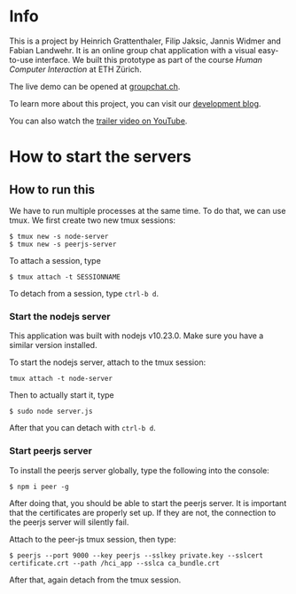 # Info

This is a project by Heinrich Grattenthaler, Filip Jaksic, Jannis Widmer and Fabian Landwehr. It is an online group chat application with a visual easy-to-use interface. We built this prototype as part of the course *Human Computer Interaction* at ETH Zürich.

The live demo can be opened at [groupchat.ch](groupchat.ch).

To learn more about this project, you can visit our [development blog](https://www.notion.so/fabianla/HCI-Project-Blog-Group-6-0ad4dbe1ea684b02a3ff3853f6a5699b).

You can also watch the [trailer video on YouTube](https://www.youtube.com/watch?v=zj3H9nqb_1E&t=7s).

# How to start the servers

## How to run this

We have to run multiple processes at the same time. To do that, we can use tmux. We first create two new tmux sessions:

```
$ tmux new -s node-server
$ tmux new -s peerjs-server
```

To attach a session, type 

```
$ tmux attach -t SESSIONNAME
```

To detach from a session, type `ctrl-b d`.

### Start the nodejs server

This application was built with nodejs v10.23.0. Make sure you have a similar version installed. 

To start the nodejs server, attach to the tmux session:

```
tmux attach -t node-server
```

Then to actually start it, type

```
$ sudo node server.js
```

After that you can detach with `ctrl-b d`.

### Start peerjs server

To install the peerjs server globally, type the following into the console:

```
$ npm i peer -g
```

After doing that, you should be able to start the peerjs server. It is important that the certificates are properly set up. If they are not, the connection to the peerjs server will silently fail. 

Attach to the peer-js tmux session, then type:

```
$ peerjs --port 9000 --key peerjs --sslkey private.key --sslcert certificate.crt --path /hci_app --sslca ca_bundle.crt
```

After that, again detach from the tmux session.